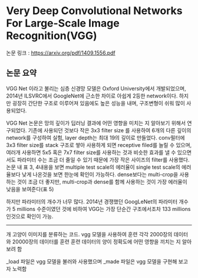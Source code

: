 # Very Deep Convolutional Networks For Large-Scale Image Recognition(VGG)

논문 링크 : https://arxiv.org/pdf/1409.1556.pdf

## 논문 요약

VGG Net 이라고 불리는 심층 신경망 모델은 Oxford University에서 개발되었으며, 2014년 ILSVRC에서 GoogleNet에 근소한 차이로 아쉽게 2등한 network이다. 하지만 굉장히 간단한 구조로 이루어져 있음에도 높은 성능을 내며, 구조변형이 쉬워 많이 사용되었다.

VGG Net 논문은 망의 깊이가 딥러닝 결과에 어떤 영향을 미치는 지 알아보기 위해서 연구되었다. 기존에 사용되던 것보다 작은 3x3 filter size 를 사용하여 6개의 다른 깊이의 network를 구성하여 실험, layer depth는 최대 19의 깊이로 만들었다. conv필터에 3x3 filter size를 stack 구조로 쌓아 사용하게 되면 receptive filed를 늘릴 수 있으며, 여러개 사용하면 5x5 혹은 7x7 filter size를 사용하는 것과 비슷한 효과를 낼 수 있으면서도 파라미터 수는 조금 더 줄일 수 있기 때문에 가장 작은 사이즈의 filter를 사용했다. 논문 내 표 3, 4내용을 보면 multiple test scale의 에러율이 single test scale의 에러율보다 낮게 나온것을 보면 한눈에 확인이 가능하다. dense보다는 multi-crop을 사용하는 것이 조금 더 좋지만, multi-crop과 dense를 함께 사용하는 것이 가장 에러율이 낮음을 보여준다(표 5)

하지만 파라미터의 개수가 너무 많다. 2014년 경쟁했던 GoogLeNet의 파라미터 개수가 5 millions 수준이였던 것에 비하여 VGG는 가장 단순간 구조에서조차 133 millions 인것으로 확인이 가능.

***

개 고양이 이미지를 분류하는 코드. vgg 모델을 사용하여 훈련
각각 2000장의 데이터와 20000장의 데이터를 훈련
훈련 데이터의 양이 정확도에 어떤 영향을 끼치는 지 알아보려 함
    
_load 파일은 vgg 모델을 불러와 사용했으며
_made 파일은 vgg 모델을 구현해 보고자 노력함
